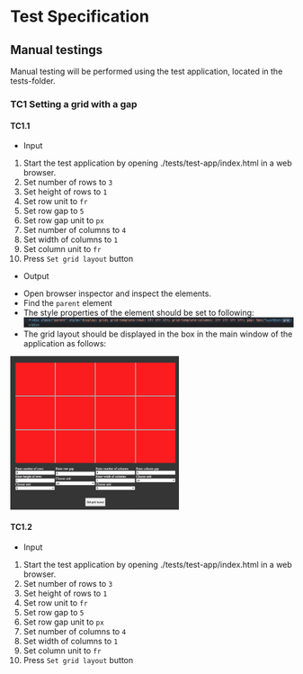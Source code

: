 # Test Specification

## Manual testings

Manual testing will be performed using the test application, located in the tests-folder. 

### TC1 Setting a grid with a gap

#### TC1.1 
* Input
1. Start the test application by opening ./tests/test-app/index.html in a web browser. 
2. Set number of rows to `3`
3. Set height of rows to `1`
4. Set row unit to `fr`
5. Set row gap to `5`
6. Set row gap unit to `px`
7. Set number of columns to `4`
8. Set width of columns to `1`
9. Set column unit to `fr`
10. Press `Set grid layout` button

* Output<br>
- Open browser inspector and inspect the elements.
- Find the `parent` element
- The style properties of the element should be set to following: <br>
<img src="./img/test-2.png" width="500px"><br>
- The grid layout should be displayed in the box in the main window of the application as follows:<br>
<img src="./img/test-1.png" width="300px">

#### TC1.2
* Input
1. Start the test application by opening ./tests/test-app/index.html in a web browser. 
2. Set number of rows to `3`
3. Set height of rows to `1`
4. Set row unit to `fr`
5. Set row gap to `5`
6. Set row gap unit to `px`
7. Set number of columns to `4`
8. Set width of columns to `1`
9. Set column unit to `fr`
10. Press `Set grid layout` button
